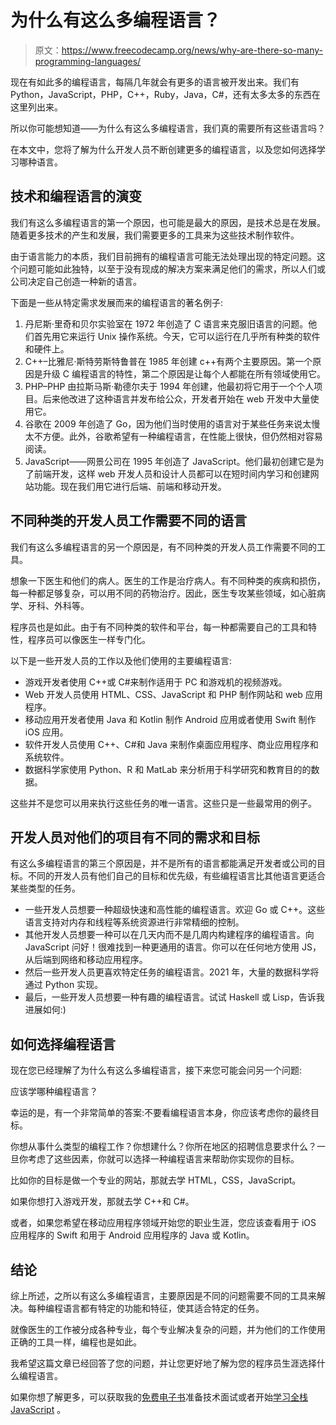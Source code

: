 # 为什么有这么多编程语言？

> 原文：<https://www.freecodecamp.org/news/why-are-there-so-many-programming-languages/>

现在有如此多的编程语言，每隔几年就会有更多的语言被开发出来。我们有 Python，JavaScript，PHP，C++，Ruby，Java，C#，还有太多太多的东西在这里列出来。

所以你可能想知道——为什么有这么多编程语言，我们真的需要所有这些语言吗？

在本文中，您将了解为什么开发人员不断创建更多的编程语言，以及您如何选择学习哪种语言。

## 技术和编程语言的演变

我们有这么多编程语言的第一个原因，也可能是最大的原因，是技术总是在发展。随着更多技术的产生和发展，我们需要更多的工具来为这些技术制作软件。

由于语言能力的本质，我们目前拥有的编程语言可能无法处理出现的特定问题。这个问题可能如此独特，以至于没有现成的解决方案来满足他们的需求，所以人们或公司决定自己创造一种新的语言。

下面是一些从特定需求发展而来的编程语言的著名例子:

1.  丹尼斯·里奇和贝尔实验室在 1972 年创造了 C 语言来克服旧语言的问题。他们首先用它来运行 Unix 操作系统。今天，它可以运行在几乎所有种类的软件和硬件上。
2.  C++–比雅尼·斯特劳斯特鲁普在 1985 年创建 c++有两个主要原因。第一个原因是升级 C 编程语言的特性，第二个原因是让每个人都能在所有领域使用它。
3.  PHP–PHP 由拉斯马斯·勒德尔夫于 1994 年创建，他最初将它用于一个个人项目。后来他改进了这种语言并发布给公众，开发者开始在 web 开发中大量使用它。
4.  谷歌在 2009 年创造了 Go，因为他们当时使用的语言对于某些任务来说太慢太不方便。此外，谷歌希望有一种编程语言，在性能上很快，但仍然相对容易阅读。
5.  JavaScript——网景公司在 1995 年创造了 JavaScript。他们最初创建它是为了前端开发，这样 web 开发人员和设计人员都可以在短时间内学习和创建网站功能。现在我们用它进行后端、前端和移动开发。

## 不同种类的开发人员工作需要不同的语言

我们有这么多编程语言的另一个原因是，有不同种类的开发人员工作需要不同的工具。

想象一下医生和他们的病人。医生的工作是治疗病人。有不同种类的疾病和损伤，每一种都足够复杂，可以用不同的药物治疗。因此，医生专攻某些领域，如心脏病学、牙科、外科等。

程序员也是如此。由于有不同种类的软件和平台，每一种都需要自己的工具和特性，程序员可以像医生一样专门化。

以下是一些开发人员的工作以及他们使用的主要编程语言:

*   游戏开发者使用 C++或 C#来制作适用于 PC 和游戏机的视频游戏。
*   Web 开发人员使用 HTML、CSS、JavaScript 和 PHP 制作网站和 web 应用程序。
*   移动应用开发者使用 Java 和 Kotlin 制作 Android 应用或者使用 Swift 制作 iOS 应用。
*   软件开发人员使用 C++、C#和 Java 来制作桌面应用程序、商业应用程序和系统软件。
*   数据科学家使用 Python、R 和 MatLab 来分析用于科学研究和教育目的的数据。

这些并不是您可以用来执行这些任务的唯一语言。这些只是一些最常用的例子。

## 开发人员对他们的项目有不同的需求和目标

有这么多编程语言的第三个原因是，并不是所有的语言都能满足开发者或公司的目标。不同的开发人员有他们自己的目标和优先级，有些编程语言比其他语言更适合某些类型的任务。

*   一些开发人员想要一种超级快速和高性能的编程语言。欢迎 Go 或 C++。这些语言支持对内存和线程等系统资源进行非常精细的控制。
*   其他开发人员想要一种可以在几天内而不是几周内构建程序的编程语言。向 JavaScript 问好！很难找到一种更通用的语言。你可以在任何地方使用 JS，从后端到网络和移动应用程序。
*   然后一些开发人员更喜欢特定任务的编程语言。2021 年，大量的数据科学将通过 Python 实现。
*   最后，一些开发人员想要一种有趣的编程语言。试试 Haskell 或 Lisp，告诉我进展如何:)

## 如何选择编程语言

现在您已经理解了为什么有这么多编程语言，接下来您可能会问另一个问题:

应该学哪种编程语言？

幸运的是，有一个非常简单的答案:不要看编程语言本身，你应该考虑你的最终目标。

你想从事什么类型的编程工作？你想建什么？你所在地区的招聘信息要求什么？一旦你考虑了这些因素，你就可以选择一种编程语言来帮助你实现你的目标。

比如你的目标是做一个专业的网站，那就去学 HTML，CSS，JavaScript。

如果你想打入游戏开发，那就去学 C++和 C#。

或者，如果您希望在移动应用程序领域开始您的职业生涯，您应该查看用于 iOS 应用程序的 Swift 和用于 Android 应用程序的 Java 或 Kotlin。

## 结论

综上所述，之所以有这么多编程语言，主要原因是不同的问题需要不同的工具来解决。每种编程语言都有特定的功能和特征，使其适合特定的任务。

就像医生的工作被分成各种专业，每个专业解决复杂的问题，并为他们的工作使用正确的工具一样，编程也是如此。

我希望这篇文章已经回答了您的问题，并让您更好地了解为您的程序员生涯选择什么编程语言。

如果你想了解更多，可以获取我的[免费电子书](https://learn.coderslang.com/free-ebooks/)准备技术面试或者开始[学习全栈 JavaScript](https://js.coderslang.com/) 。